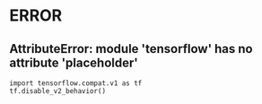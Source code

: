 # ERROR
## AttributeError: module 'tensorflow' has no attribute 'placeholder'

```
import tensorflow.compat.v1 as tf
tf.disable_v2_behavior() 
```

